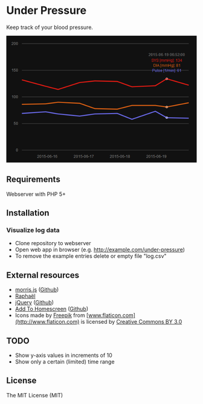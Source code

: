 # Under Pressure
Keep track of your blood pressure.

![alt tag](images/preview.png)

## Requirements
Webserver with PHP 5+

## Installation

### Visualize log data
- Clone repository to webserver
- Open web app in browser (e.g. http://example.com/under-pressure)
- To remove the example entries delete or empty file "log.csv"

## External resources
- [morris.js](http://morrisjs.github.io/morris.js) ([Github](https://github.com/morrisjs/morris.js))
- [Raphaël](http://raphaeljs.com)
- [jQuery](http://jquery.com/) ([Github](https://github.com/jquery/jquery))
- [Add To Homescreen](http://cubiq.org/add-to-home-screen) ([Github](https://github.com/cubiq/add-to-homescreen))
- Icons made by [Freepik](http://www.flaticon.com/authors/freepik) from [www.flaticon.com](http://www.flaticon.com) is licensed by [Creative Commons BY 3.0](http://creativecommons.org/licenses/by/3.0/)

## TODO
- Show y-axis values in increments of 10
- Show only a certain (limited) time range

## License
The MIT License (MIT)